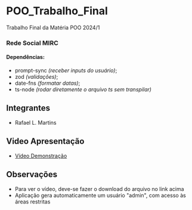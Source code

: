 # POO_Trabalho_Final
Trabalho Final da Matéria POO 2024/1  
### Rede Social MIRC

#### Dependências:
- prompt-sync *(receber inputs do usuário)*;
- zod *(validações)*;
- date-fns *(formatar datas)*;  
- ts-node *(rodar diretamente o arquivo ts sem transpilar)*
## Integrantes
- Rafael L. Martins

## Video Apresentação
- [Vídeo Demonstração](https://github.com/rafaelmartins-ifpi/POO_Trabalho_Final/blob/main/videoApresentacao/video1.mkv)

## Observações

- Para ver o vídeo, deve-se fazer o download do arquivo no link acima
- Aplicação gera automaticamente um usuário "admin", com acesso às áreas restritas
